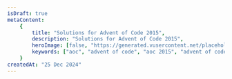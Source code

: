 ```yaml
---
isDraft: true
metaContent:
    {
        title: "Solutions for Advent of Code 2015",
        description: "Solutions for Advent of Code 2015",
        heroImage: [false, "https://generated.vusercontent.net/placeholder.svg"],
        keywords: ["aoc", "advent of code", "aoc 2015", "advent of code 2015", "puzzles"],
    }
createdAt: "25 Dec 2024"
---
```

